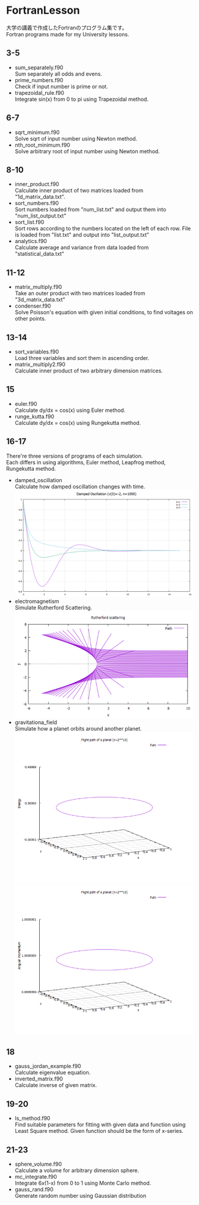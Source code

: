 # FortranLesson
大学の講義で作成したFortranのプログラム集です。  
Fortran programs made for my University lessons.

## 3-5
* sum_separately.f90  
Sum separately all odds and evens.
* prime_numbers.f90  
Check if input number is prime or not.
* trapezoidal_rule.f90  
Integrate sin(x) from 0 to pi using Trapezoidal method.
## 6-7
* sqrt_minimum.f90  
Solve sqrt of input number using Newton method.
* nth_root_minimum.f90  
Solve arbitrary root of input number using Newton method.
## 8-10
* inner_product.f90  
Calculate inner product of two matrices loaded from "1d_matrix_data.txt".
* sort_numbers.f90  
Sort numbers loaded from "num_list.txt" and output them into "num_list_output.txt"
* sort_list.f90  
Sort rows according to the numbers located on the left of each row. File is loaded from "list.txt" and output into "list_output.txt"
* analytics.f90  
Calculate average and variance from data loaded from "statistical_data.txt"
## 11-12
* matrix_multiply.f90  
Take an outer product with two matrices loaded from "3d_matrix_data.txt"
* condenser.f90  
Solve Poisson's equation with given initial conditions, to find voltages on other points.
## 13-14
* sort_variables.f90  
Load three variables and sort them in ascending order.
* matrix_multiply2.f90  
Calculate inner product of two arbitrary dimension matrices.
## 15
* euler.f90  
Calculate dy/dx = cos(x) using Euler method.
* runge_kutta.f90  
Calculate dy/dx = cos(x) using Rungekutta method.
## 16-17
There're three versions of programs of each simulation.  
Each differs in using algorithms, Euler method, Leapfrog method, Rungekutta method.
* damped_oscillation  
Calculate how damped oscillation changes with time.  
![Damped Oscillation](16-17/damped_oscillation/comparison.png)  
* electromagnetism  
Simulate Rutherford Scattering.  
![Rutherford Scattering](16-17/electromagnetism/rutherford_scattering.png)  
* gravitationa_field  
Simulate how a planet orbits around another planet.  
![Energy](16-17/gravitational_field/energy_birdseye.png)  
![Momentum](16-17/gravitational_field/momentum_birdseye.png)  
## 18
* gauss_jordan_example.f90  
Calculate eigenvalue equation.  
* inverted_matrix.f90  
Calculate inverse of given matrix.
## 19-20
* ls_method.f90  
Find suitable parameters for fitting with given data and function using Least Square method. Given function should be the form of x-series.
## 21-23
* sphere_volume.f90  
Calculate a volume for arbitrary dimension sphere.  
* mc_integrate.f90  
Integrate 6*x*(1-x) from 0 to 1 using Monte Carlo method.
* gauss_rand.f90  
Generate random number using Gaussian distribution